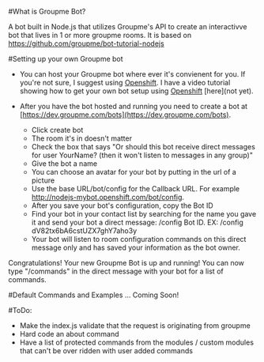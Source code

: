 #What is Groupme Bot?

A bot built in Node.js that utilizes Groupme's API to create an interactivve bot that lives in 1 or more groupme rooms. It is based on https://github.com/groupme/bot-tutorial-nodejs

#Setting up your own Groupme bot

* You can host your Groupme bot where ever it's convienent for you. If you're not sure, I suggest using [Openshift](https://www.openshift.com). I have a video tutorial showing how to get your own bot setup using [Openshift](https://www.openshift.com) [here](not yet).

* After you have the bot hosted and running you need to create a bot at [https://dev.groupme.com/bots](https://dev.groupme.com/bots).
    * Click create bot
    * The room it's in doesn't matter
    * Check the box that says "Or should this bot receive direct messages for user YourName? (then it won't listen to messages in any group)"
    * Give the bot a name
    * You can choose an avatar for your bot by putting in the url of a picture
    * Use the base URL/bot/config for the Callback URL. For example http://nodejs-mybot.openshift.com/bot/config.
    * After you save your bot's configuration, copy the Bot ID
    * Find your bot in your contact list by searching for the name you gave it and send your bot a direct message: /config Bot ID. EX: /config dV82tx6bA6cstUZX7ghY7aho3y
    * Your bot will listen to room configuration commands on this direct message only and has saved your information as the bot owner.

Congratulations! Your new Groupme Bot is up and running! You can now type "/commands" in the direct message with your bot for a list of commands.

#Default Commands and Examples
... Coming Soon!

#ToDo:
* Make the index.js validate that the request is originating from groupme
* Hard code an about command
* Have a list of protected commands from the modules / custom modules that can't be over ridden with user added commands